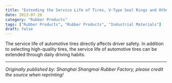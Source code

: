 ```yaml
---
title: "Extending the Service Life of Tires, V-Type Seal Rings and Other Rubber Products"
date: 2013-07-26
category: "Rubber Products"
tags: ["Rubber Products", "Rubber Products", "Industrial Materials"]
draft: false
---
```


The service life of automotive tires directly affects driver safety. In addition to selecting high-quality tires, the service life of automotive tires can be extended through daily driving habits.

---

*Originally published by: Shanghai Shangmai Rubber Factory, please credit the source when reprinting!*